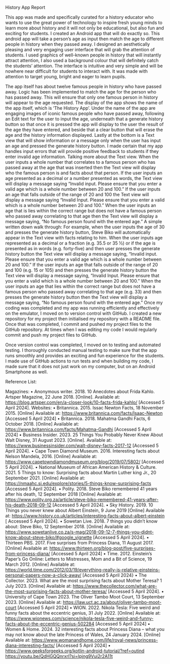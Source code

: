 History App Report

This app was made and specifically curated for a history educator who wants to use the great power of technology to inspire fresh young minds to learn more about history and it will not only be educational, but also fun and exciting for students. I created an Android app that will do exactly so. This android app will take a person’s age as input then match the age to different people in history when they passed away.
I designed an aesthetically pleasing and very engaging user interface that will grab the attention of students. I used graphics of well-known people in history that will instantly attract attention, I also used a background colour that will definitely catch the students’ attention. The interface is intuitive and very simple and will be nowhere near difficult for students to interact with. It was made with attention to target young, bright and eager to learn pupils.

The app itself has about twelve famous people in history who have passed away. Logic has been implemented to match the age for the person who has passed away. This will ensure that only one famous person in history will appear to the age requested. 
The display of the app shows the name of the app itself, which is ‘The History App’. Under the name of the app are engaging images of iconic famous people who have passed away, following an Edit text for the user to input the age, underneath that a generate history button so that once it is pressed the app will display to the user the result of the age they have entered, and beside that a clear button that will erase the age and the history information displayed. Lastly at the bottom is a Text view that will show information or a message only when the user has input an age and pressed the generate history button.
I made certain that my app handles input errors that will provide positive feedback to students if they enter invalid age information. Talking more about the Text view. When the user inputs a whole number that correlates to a famous person who has passed away at the age that was inserted then the Text view will display who the famous person is and facts about that person. If the user inputs an age presented as a decimal or a number presented as words, the Text view will display a message saying “Invalid input. Please ensure that you enter a valid age which is a whole number between 20 and 100.” If the user inputs an age that falls outside of the range of 20 and 100 the Text view will display a message saying “Invalid Input. Please ensure that you enter a valid which is a whole number between 20 and 100.” When the user inputs an age that is lies within the correct range but does not have a famous person who passed away correlating to that age then the Text view will display a message saying, “No famous person found with the entered age.”
A simple written down walk through:
For example, when the user inputs the age of 30 and presses the generate history button, Steve Biko will automatically appear in the Text view with facts relating to him. When the user inputs age represented as a decimal or a fraction (e.g. 35.5 or 35 ½) or if the age is presented as in words (e.g. forty-five) and then user presses the generate history button the Text view will display a message saying, “Invalid input. Please ensure that you enter a valid age which is a whole number between 20 and 100.” If the user inputs an age that falls outside of the range of 20 and 100 (e.g. 15 or 105) and then presses the generate history button the Text view will display a message saying, “Invalid Input. Please ensure that you enter a valid which is a whole number between 20 and 100.” When the user inputs an age that lies within the correct range but does not have a famous person who passed away correlating to that age (e.g. 33) and then presses the generate history button then the Text view will display a message saying, “No famous person found with the entered age.”
Once my coding was completed and my app was running efficiently and effectively on the emulator, I moved on to version control with GitHub. I created a new repository for my project then initialised my repository with a README file. Once that was completed, I commit and pushed my project files to the GitHub repository. At times when I was editing my code I would regularly commit and push my project files to GitHub.

Once version control was completed, I moved on to testing and automated testing. I thoroughly conducted manual testing to make sure that the app runs smoothly and provides an exciting and fun experience for the students. I made use of GitHub actions to run tests and when building my code, I made sure that it does not just work on my computer, but on an Android Smartphone as well. 

Reference List:

Magazines:
•	Anonymous writer. 2018. 10 Anecdotes about Frida Kahlo. Artsper Magazine, 22 June 2018. [Online]. Available at: https://blog.artsper.com/en/a-closer-look/10-facts-frida-kahlo/ [Accessed 5 April 2024].
Websites: 
•	Britannica. 2015. Issac Newton Facts, 18 November 2015. [Online] Available at: https://www.britannica.com/facts/Isaac-Newton [Accessed 5 April 2024]
•	Britannica. 2018. Mahatma Gandhi Facts, 6 October 2018. [Online] Available at: https://www.britannica.com/facts/Mahatma-Gandhi [Accessed 5 April 2024]
•	Business Insider. 2023. 25 Things You Probably Never Knew About Walt Disney, 31 August 2023. [Online]. Available at: https://www.businessinsider.com/walt-disney-facts-2017-12 [Accessed 5 April 2024].
•	Cape Town Diamond Museum. 2016. Interesting facts about Nelson Mandela, 2016. [Online] Available at: https://www.capetowndiamondmuseum.org/blog/2019/07/5802/ [Accessed 5 April 2024].
•	National Museum of African American History & Culture. 2021. 5 Things to know: Surprising facts about Martin Luther king Jr., 20 September 2021. [Online] Available at: https://nmaahc.si.edu/explore/stories/5-things-know-surprising-facts [Accessed 5 April 2024].
•	Polity. 2018. Steve Biko remembered 41 years after his death, 12 September 2018 [Online] Available at: https://www.polity.org.za/article/steve-biko-remembered-41-years-after-his-death-2018-09-12 [Accessed 5 April 2024].
•	Sky History. 2019. 10 Things you never knew about Albert Einstein, 9 June 2019 [Online] Available at: https://www.history.co.uk/articles/interesting-facts-about-albert-einstein [ Accessed 5 April 2024].
•	Sowetan Live. 2018. 7 things you didn’t know about: Steve Biko, 12 September 2018. [Online] Available at: https://www.sowetanlive.co.za/s-mag/2018-09-12-7-things-you-didnt-know-about-steve-biko/#google_vignette [Accessed 5 April 2024].
•	Thirteen PBS. 2017. Five surprises from Princess Diana, 11 August 2017. [Online] Available at: https://www.thirteen.org/blog-post/five-surprises-from-princess-diana/ [Accessed 5 April 2024]
•	 Time. 2012. Einstein’s Paper’s Go Online: Letters to Mistresses, Mom and a Bit of Science, 19 March 2012. [Online]  Available at: https://world.time.com/2012/03/19/everything-really-is-relative-einsteins-personal-papers-now-a-click-away/ [Accessed 5 April 2024}
•	The Collector. 2023. What are the most surprising facts about Mother Teresa? 1 July 2023. [Online] Available at: https://www.thecollector.com/what-are-the-most-surprising-facts-about-mother-teresa/ [Accessed 5 April 2024].
•	University of Cape Town 2023. The Oliver Tambo Moot Court, 13 September 2023. [Online] Available at: https://law.uct.ac.za/about/oliver-tambo-moot-court [Accessed 5 April 2024]
•	WION. 2022. Nikola Tesla: Five weird and funny facts about the eccentric genius, 31 July 2022. [Online] Available at: https://www.wionews.com/science/nikola-tesla-five-weird-and-funny-facts-about-the-eccentric-genius-502284 [Accessed 5 April 2024]
•	Women & Home. 2024. 32 interesting facts about Princess Diana – what you may not know about the late Princess of Wales, 24 January 2024. [Online] Available at: https://www.womanandhome.com/life/royal-news/princess-diana-interesting-facts/ [Accessed 5 April 2024]
•	https://www.geeksforgeeks.org/kotlin-android-tutorial/?ref=outind
https://youtu.be/QdHGQQnrxrI?si=lpjng9Vui2r2A11t

